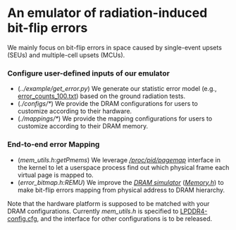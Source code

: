 # An emulator of radiation-induced bit-flip errors
We mainly focus on bit-flip errors in space caused by single-event upsets (SEUs) and multiple-cell upsets (MCUs).

### Configure user-defined inputs of our emulator
- (*../example/get_error.py*) We generate our statistic error model (e.g., [error_counts_100.txt](../example/error_counts_100.txt)) based on the ground radiation tests.
- (*./configs/\**) We provide the DRAM configurations for users to customize according to their hardware.
- (*./mappings/\**) We provide the mapping configurations for users to customize according to their DRAM memory.

### End-to-end error Mapping
- (*mem_utils.h:getPmems*) We leverage *[/proc/pid/pagemap](https://www.kernel.org/doc/Documentation/vm/pagemap.txt)* interface in the kernel to let a userspace process find out which physical frame each virtual page is mapped to.
- (*error_bitmap.h:REMU*) We improve the *[DRAM simulator](https://github.com/CMU-SAFARI/ramulator)* (*[Memory.h](./src/Memory.h)*) to make bit-flip errors mapping from physical address to DRAM hierarchy.

Note that the hardware platform is supposed to be matched with your DRAM configurations.
Currently *mem_utils.h* is specified to [LPDDR4-config.cfg](./configs/LPDDR4-config.cfg), and the interface for other configurations is to be released.
